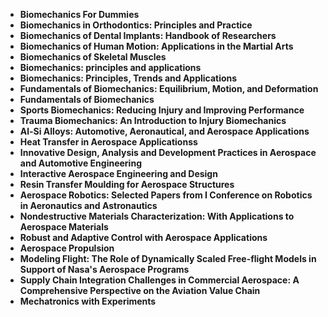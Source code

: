 
<ul>
                <li><b><a target="_blank" href="https://github.com/manjunath5496/Aerospace-Books/blob/master/ero(1).pdf" style="text-decoration:none;">Biomechanics For Dummies</a></b></li>
                <li><b><a target="_blank" href="https://github.com/manjunath5496/Aerospace-Books/blob/master/ero(2).pdf" style="text-decoration:none;">Biomechanics in Orthodontics: Principles and Practice</a></b></li>
                <li><b><a target="_blank" href="https://github.com/manjunath5496/Aerospace-Books/blob/master/ero(3).pdf" style="text-decoration:none;">Biomechanics of Dental Implants: Handbook of Researchers</a></b></li>
                <li><b><a target="_blank" href="https://github.com/manjunath5496/Aerospace-Books/blob/master/ero(4).pdf" style="text-decoration:none;">Biomechanics of Human Motion: Applications in the Martial Arts</a></b></li>
                <li><b><a target="_blank" href="https://github.com/manjunath5496/Aerospace-Books/blob/master/ero(5).pdf" style="text-decoration:none;">Biomechanics of Skeletal Muscles</a></b></li>
                <li><b><a target="_blank" href="https://github.com/manjunath5496/Aerospace-Books/blob/master/ero(6).pdf" style="text-decoration:none;">Biomechanics: principles and applications</a></b></li>
                <li><b><a target="_blank" href="https://github.com/manjunath5496/Aerospace-Books/blob/master/ero(7).pdf" style="text-decoration:none;">Biomechanics: Principles, Trends and Applications</a></b></li>
                <li><b><a target="_blank" href="https://github.com/manjunath5496/Aerospace-Books/blob/master/ero(8).pdf" style="text-decoration:none;">Fundamentals of Biomechanics: Equilibrium, Motion, and Deformation</a></b></li>
                <li><b><a target="_blank" href="https://github.com/manjunath5496/Aerospace-Books/blob/master/ero(9).pdf" style="text-decoration:none;">Fundamentals of Biomechanics</a></b></li>
                <li><b><a target="_blank" href="https://github.com/manjunath5496/Aerospace-Books/blob/master/ero(10).pdf" style="text-decoration:none;">Sports Biomechanics: Reducing Injury and Improving Performance</a></b></li>
                <li><b><a target="_blank" href="https://github.com/manjunath5496/Aerospace-Books/blob/master/ero(11).pdf" style="text-decoration:none;">Trauma Biomechanics: An Introduction to Injury Biomechanics</a></b></li>
                <li><b><a target="_blank" href="https://github.com/manjunath5496/Aerospace-Books/blob/master/ero(12).pdf" style="text-decoration:none;">Al-Si Alloys: Automotive, Aeronautical, and Aerospace Applications</a></b></li>
                <li><b><a target="_blank" href="https://github.com/manjunath5496/Aerospace-Books/blob/master/ero(13).pdf" style="text-decoration:none;"> Heat Transfer in Aerospace Applicationss</a></b></li>
                <li><b><a target="_blank" href="https://github.com/manjunath5496/Aerospace-Books/blob/master/ero(14).pdf" style="text-decoration:none;">Innovative Design, Analysis and Development Practices in Aerospace and Automotive Engineering</a></b></li>
                <li><b><a target="_blank" href="https://github.com/manjunath5496/Aerospace-Books/blob/master/ero(15).pdf" style="text-decoration:none;">Interactive Aerospace Engineering and Design</a></b></li>
                <li><b><a target="_blank" href="https://github.com/manjunath5496/Aerospace-Books/blob/master/ero(16).pdf" style="text-decoration:none;">Resin Transfer Moulding for Aerospace Structures</a></b></li>
                <li><b><a target="_blank" href="https://github.com/manjunath5496/Aerospace-Books/blob/master/ero(17).pdf" style="text-decoration:none;">Aerospace Robotics: Selected Papers from I Conference on Robotics in Aeronautics and Astronautics</a></b></li>
                <li><b><a target="_blank" href="https://github.com/manjunath5496/Aerospace-Books/blob/master/ero(18).pdf" style="text-decoration:none;">Nondestructive Materials Characterization: With Applications to Aerospace Materials</a></b></li>
  
<li><b><a target="_blank" href="https://github.com/manjunath5496/Aerospace-Books/blob/master/ero(19).pdf" style="text-decoration:none;">Robust and Adaptive Control with Aerospace Applications</a></b></li>


 <li><b><a target="_blank" href="https://github.com/manjunath5496/Aerospace-Books/blob/master/ero(20).pdf" style="text-decoration:none;"> Aerospace Propulsion</a></b></li>

<li><b><a target="_blank" href="https://github.com/manjunath5496/Aerospace-Books/blob/master/ero(21).pdf" style="text-decoration:none;">Modeling Flight: The Role of Dynamically Scaled Free-flight Models in Support of Nasa's Aerospace Programs</a></b></li>
  
<li><b><a target="_blank" href="https://github.com/manjunath5496/Aerospace-Books/blob/master/ero(22).pdf" style="text-decoration:none;">Supply Chain Integration Challenges in Commercial Aerospace: A Comprehensive Perspective on the Aviation Value Chain</a></b></li>


 <li><b><a target="_blank" href="https://github.com/manjunath5496/Aerospace-Books/blob/master/ero(23).pdf" style="text-decoration:none;"> Mechatronics with Experiments</a></b></li>
               
</ul>
